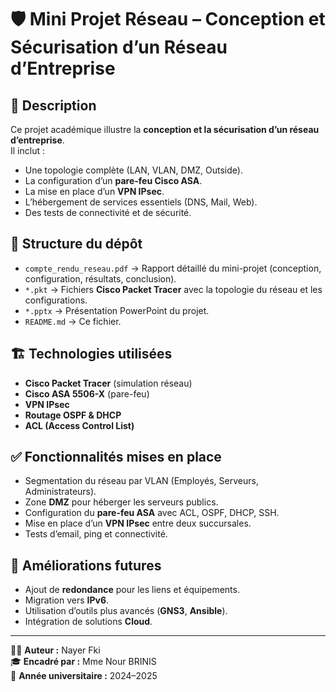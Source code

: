 # 🛡️ Mini Projet Réseau – Conception et Sécurisation d’un Réseau d’Entreprise

## 📖 Description
Ce projet académique illustre la **conception et la sécurisation d’un réseau d’entreprise**.  
Il inclut :
- Une topologie complète (LAN, VLAN, DMZ, Outside).
- La configuration d’un **pare-feu Cisco ASA**.
- La mise en place d’un **VPN IPsec**.
- L’hébergement de services essentiels (DNS, Mail, Web).
- Des tests de connectivité et de sécurité.

## 📂 Structure du dépôt
- `compte_rendu_reseau.pdf` → Rapport détaillé du mini-projet (conception, configuration, résultats, conclusion).
- `*.pkt` → Fichiers **Cisco Packet Tracer** avec la topologie du réseau et les configurations.
- `*.pptx` → Présentation PowerPoint du projet.
- `README.md` → Ce fichier.

## 🏗️ Technologies utilisées
- **Cisco Packet Tracer** (simulation réseau)  
- **Cisco ASA 5506-X** (pare-feu)  
- **VPN IPsec**  
- **Routage OSPF & DHCP**  
- **ACL (Access Control List)**  

## ✅ Fonctionnalités mises en place
- Segmentation du réseau par VLAN (Employés, Serveurs, Administrateurs).  
- Zone **DMZ** pour héberger les serveurs publics.  
- Configuration du **pare-feu ASA** avec ACL, OSPF, DHCP, SSH.  
- Mise en place d’un **VPN IPsec** entre deux succursales.  
- Tests d’email, ping et connectivité.

## 🚀 Améliorations futures
- Ajout de **redondance** pour les liens et équipements.  
- Migration vers **IPv6**.  
- Utilisation d’outils plus avancés (**GNS3**, **Ansible**).  
- Intégration de solutions **Cloud**.  

---

👨‍🎓 **Auteur :** Nayer Fki  
🎓 **Encadré par :** Mme Nour BRINIS  
📅 **Année universitaire :** 2024–2025  
